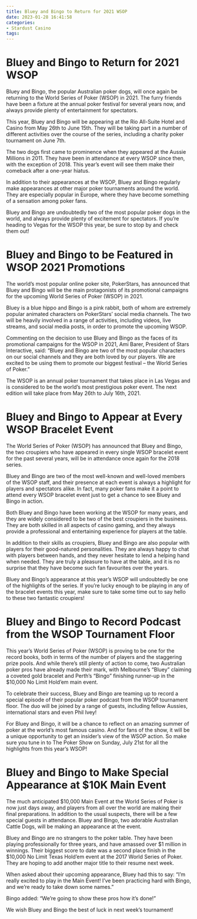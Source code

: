 ```yaml
---
title: Bluey and Bingo to Return for 2021 WSOP
date: 2023-01-28 16:41:58
categories:
- Stardust Casino
tags:
---
```



#  Bluey and Bingo to Return for 2021 WSOP

Bluey and Bingo, the popular Australian poker dogs, will once again be returning to the World Series of Poker (WSOP) in 2021. The furry friends have been a fixture at the annual poker festival for several years now, and always provide plenty of entertainment for spectators.

This year, Bluey and Bingo will be appearing at the Rio All-Suite Hotel and Casino from May 26th to June 15th. They will be taking part in a number of different activities over the course of the series, including a charity poker tournament on June 7th.

The two dogs first came to prominence when they appeared at the Aussie Millions in 2011. They have been in attendance at every WSOP since then, with the exception of 2018. This year’s event will see them make their comeback after a one-year hiatus.

In addition to their appearances at the WSOP, Bluey and Bingo regularly make appearances at other major poker tournaments around the world. They are especially popular in Europe, where they have become something of a sensation among poker fans.

Bluey and Bingo are undoubtedly two of the most popular poker dogs in the world, and always provide plenty of excitement for spectators. If you’re heading to Vegas for the WSOP this year, be sure to stop by and check them out!

#  Bluey and Bingo to be Featured in WSOP 2021 Promotions

The world’s most popular online poker site, PokerStars, has announced that Bluey and Bingo will be the main protagonists of its promotional campaigns for the upcoming World Series of Poker (WSOP) in 2021.

Bluey is a blue hippo and Bingo is a pink rabbit, both of whom are extremely popular animated characters on PokerStars’ social media channels. The two will be heavily involved in a range of activities, including videos, live streams, and social media posts, in order to promote the upcoming WSOP.

Commenting on the decision to use Bluey and Bingo as the faces of its promotional campaigns for the WSOP in 2021, Ami Barer, President of Stars Interactive, said: “Bluey and Bingo are two of the most popular characters on our social channels and they are both loved by our players. We are excited to be using them to promote our biggest festival – the World Series of Poker.”

The WSOP is an annual poker tournament that takes place in Las Vegas and is considered to be the world’s most prestigious poker event. The next edition will take place from May 26th to July 16th, 2021.

#  Bluey and Bingo to Appear at Every WSOP Bracelet Event

The World Series of Poker (WSOP) has announced that Bluey and Bingo, the two croupiers who have appeared in every single WSOP bracelet event for the past several years, will be in attendance once again for the 2018 series.

Bluey and Bingo are two of the most well-known and well-loved members of the WSOP staff, and their presence at each event is always a highlight for players and spectators alike. In fact, many poker fans make it a point to attend every WSOP bracelet event just to get a chance to see Bluey and Bingo in action.

Both Bluey and Bingo have been working at the WSOP for many years, and they are widely considered to be two of the best croupiers in the business. They are both skilled in all aspects of casino gaming, and they always provide a professional and entertaining experience for players at the table.

In addition to their skills as croupiers, Bluey and Bingo are also popular with players for their good-natured personalities. They are always happy to chat with players between hands, and they never hesitate to lend a helping hand when needed. They are truly a pleasure to have at the table, and it is no surprise that they have become such fan favourites over the years.

Bluey and Bingo’s appearance at this year’s WSOP will undoubtedly be one of the highlights of the series. If you’re lucky enough to be playing in any of the bracelet events this year, make sure to take some time out to say hello to these two fantastic croupiers!

#  Bluey and Bingo to Record Podcast from the WSOP Tournament Floor

This year’s World Series of Poker (WSOP) is proving to be one for the record books, both in terms of the number of players and the staggering prize pools. And while there’s still plenty of action to come, two Australian poker pros have already made their mark, with Melbourne’s “Bluey” claiming a coveted gold bracelet and Perth’s “Bingo” finishing runner-up in the $10,000 No Limit Hold’em main event.

To celebrate their success, Bluey and Bingo are teaming up to record a special episode of their popular poker podcast from the WSOP tournament floor. The duo will be joined by a range of guests, including fellow Aussies, international stars and even Phil Ivey!

For Bluey and Bingo, it will be a chance to reflect on an amazing summer of poker at the world’s most famous casino. And for fans of the show, it will be a unique opportunity to get an insider’s view of the WSOP action. So make sure you tune in to The Poker Show on Sunday, July 21st for all the highlights from this year’s WSOP!

#  Bluey and Bingo to Make Special Appearance at $10K Main Event

The much anticipated $10,000 Main Event at the World Series of Poker is now just days away, and players from all over the world are making their final preparations. In addition to the usual suspects, there will be a few special guests in attendance. Bluey and Bingo, two adorable Australian Cattle Dogs, will be making an appearance at the event.

Bluey and Bingo are no strangers to the poker table. They have been playing professionally for three years, and have amassed over $1 million in winnings. Their biggest score to date was a second place finish in the $10,000 No Limit Texas Hold’em event at the 2017 World Series of Poker. They are hoping to add another major title to their resume next week.

When asked about their upcoming appearance, Bluey had this to say: “I’m really excited to play in the Main Event! I’ve been practicing hard with Bingo, and we’re ready to take down some names.”

Bingo added: “We’re going to show these pros how it’s done!”

We wish Bluey and Bingo the best of luck in next week’s tournament!